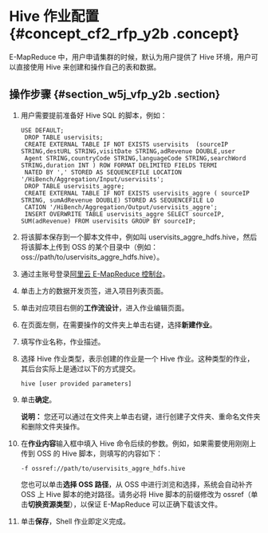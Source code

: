 # Hive 作业配置 {#concept_cf2_rfp_y2b .concept}

E-MapReduce 中，用户申请集群的时候，默认为用户提供了 Hive 环境，用户可以直接使用 Hive 来创建和操作自己的表和数据。

## 操作步骤 {#section_w5j_vfp_y2b .section}

1.  用户需要提前准备好 Hive SQL 的脚本，例如：

    ```
    USE DEFAULT;
     DROP TABLE uservisits;
     CREATE EXTERNAL TABLE IF NOT EXISTS uservisits  (sourceIP STRING,destURL STRING,visitDate STRING,adRevenue DOUBLE,user
     Agent STRING,countryCode STRING,languageCode STRING,searchWord STRING,duration INT ) ROW FORMAT DELIMITED FIELDS TERMI
     NATED BY ',' STORED AS SEQUENCEFILE LOCATION '/HiBench/Aggregation/Input/uservisits';
     DROP TABLE uservisits_aggre;
     CREATE EXTERNAL TABLE IF NOT EXISTS uservisits_aggre ( sourceIP STRING, sumAdRevenue DOUBLE) STORED AS SEQUENCEFILE LO
     CATION '/HiBench/Aggregation/Output/uservisits_aggre';
     INSERT OVERWRITE TABLE uservisits_aggre SELECT sourceIP, SUM(adRevenue) FROM uservisits GROUP BY sourceIP;
    ```

2.  将该脚本保存到一个脚本文件中，例如叫 uservisits\_aggre\_hdfs.hive，然后将该脚本上传到 OSS 的某个目录中（例如：oss://path/to/uservisits\_aggre\_hdfs.hive）。
3.  通过主账号登录[阿里云 E-MapReduce 控制台](https://emr.console.aliyun.com/)。
4.  单击上方的数据开发页签，进入项目列表页面。
5.  单击对应项目右侧的**工作流设计**，进入作业编辑页面。
6.  在页面左侧，在需要操作的文件夹上单击右键，选择**新建作业**。
7.  填写作业名称，作业描述。
8.  选择 Hive 作业类型，表示创建的作业是一个 Hive 作业。这种类型的作业，其后台实际上是通过以下的方式提交。

    ```
    hive [user provided parameters]
    ```

9.  单击**确定**。

    **说明：** 您还可以通过在文件夹上单击右键，进行创建子文件夹、重命名文件夹和删除文件夹操作。

10. 在**作业内容**输入框中填入 Hive 命令后续的参数。例如，如果需要使用刚刚上传到 OSS 的 Hive 脚本，则填写的内容如下：

    ```
    -f ossref://path/to/uservisits_aggre_hdfs.hive
    ```

    您也可以单击**选择 OSS 路径**，从 OSS 中进行浏览和选择，系统会自动补齐 OSS 上 Hive 脚本的绝对路径。请务必将 Hive 脚本的前缀修改为 ossref（单击**切换资源类型**），以保证 E-MapReduce 可以正确下载该文件。

11. 单击**保存**，Shell 作业即定义完成。

